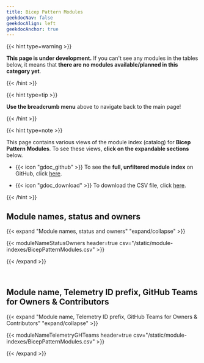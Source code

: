 ```yaml
---
title: Bicep Pattern Modules
geekdocNav: false
geekdocAlign: left
geekdocAnchor: true
---
```


{{< hint type=warning >}}

**This page is under development.** If you can't see any modules in the tables below, it means that **there are no modules available/planned in this category yet**.

{{< /hint >}}

{{< hint type=tip >}}

**Use the breadcrumb menu** above to navigate back to the main page!

{{< /hint >}}

{{< hint type=note >}}

This page contains various views of the module index (catalog) for **Bicep Pattern Modules**. To see these views, **click on the expandable sections** below.

- {{< icon "gdoc_github" >}} To see the **full, unfiltered module index** on GitHub, click [here](https://github.com/Azure/Azure-Verified-Modules/blob/main/docs/static/module-indexes/BicepPatternModules.csv).

- {{< icon "gdoc_download" >}} To download the CSV file, click [here](/Azure-Verified-Modules/module-indexes/BicepPatternModules.csv).

{{< /hint >}}

## Module names, status and owners
{{< expand "Module names, status and owners" "expand/collapse" >}}

{{< moduleNameStatusOwners header=true csv="/static/module-indexes/BicepPatternModules.csv" >}}

{{< /expand >}}

<br>

## Module name, Telemetry ID prefix, GitHub Teams for Owners & Contributors
{{< expand "Module name, Telemetry ID prefix, GitHub Teams for Owners & Contributors" "expand/collapse" >}}

{{< moduleNameTelemetryGHTeams header=true csv="/static/module-indexes/BicepPatternModules.csv" >}}

{{< /expand >}}
